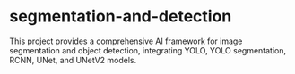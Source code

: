 # segmentation-and-detection
This project provides a comprehensive AI framework for image segmentation and object detection, integrating YOLO, YOLO segmentation, RCNN, UNet, and UNetV2 models.

